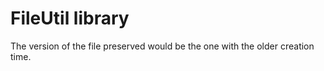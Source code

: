 # FileUtil library

The version of the file preserved would be the one with the older creation time.
